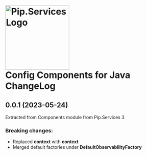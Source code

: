# <img src="https://uploads-ssl.webflow.com/5ea5d3315186cf5ec60c3ee4/5edf1c94ce4c859f2b188094_logo.svg" alt="Pip.Services Logo" width="200"> <br/> Config Components for Java ChangeLog

## <a name="0.0.1"></a> 0.0.1 (2023-05-24) 
Extracted from Components module from Pip.Services 3

### Breaking changes:
* Replaced **context** with **context**
* Merged default factories under **DefaultObservabilityFactory**

